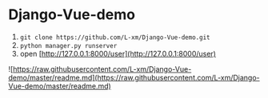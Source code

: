 # Django-Vue-demo

1. `git clone https://github.com/L-xm/Django-Vue-demo.git`
2. `python manager.py runserver`
3. open [http://127.0.0.1:8000/user](http://127.0.0.1:8000/user)

![https://raw.githubusercontent.com/L-xm/Django-Vue-demo/master/readme.md](https://raw.githubusercontent.com/L-xm/Django-Vue-demo/master/readme.md)